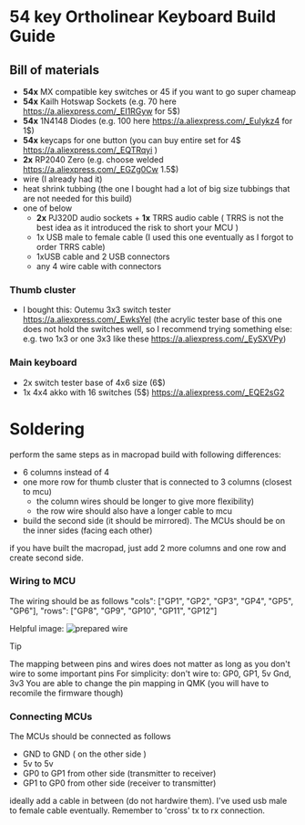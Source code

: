 
# 54 key Ortholinear Keyboard Build Guide

## Bill of materials
- **54x** MX compatible key switches or 45 if you want to go super chameap
- **54x** Kailh Hotswap Sockets (e.g. 70 here https://a.aliexpress.com/_EI1RGyw for 5$)
- **54x** 1N4148 Diodes (e.g. 100 here https://a.aliexpress.com/_EuIykz4 for 1$)
- **54x** keycaps for one button (you can buy entire set for 4$ https://a.aliexpress.com/_EQTRqyi )
- **2x** RP2040 Zero (e.g. choose welded https://a.aliexpress.com/_EGZg0Cw 1.5$)
- wire (I already had it)
- heat shrink tubbing (the one I bought had a lot of big size tubbings that are not needed for this build)
- one of below 
   - **2x** PJ320D audio sockets + **1x** TRRS audio cable ( TRRS is not the best idea as it introduced the risk to short your MCU )
   - 1x USB male to female cable (I used this one eventually as I forgot to order TRRS cable)
   - 1xUSB cable and 2 USB connectors
   - any 4 wire cable with connectors

### Thumb cluster
- I bought this: Outemu 3x3 switch tester https://a.aliexpress.com/_EwksYeI (the acrylic tester base of this one does not hold the switches well, so I recommend trying something else: e.g. two 1x3 or one 3x3 like these  https://a.aliexpress.com/_EySXVPy)

### Main keyboard 
- 2x switch tester base of 4x6 size (6$)
- 1x 4x4 akko with 16 switches (5$) https://a.aliexpress.com/_EQE2sG2

# Soldering 
perform the same steps as in macropad build with following differences:
- 6 columns instead of 4
- one more row for thumb cluster that is connected to 3 columns (closest to mcu)
   - the column wires should be longer to give more flexibility)
   - the row wire should also have a longer cable to mcu
- build the second side (it should be mirrored). The MCUs should be on the inner sides (facing each other)
 
if you have built the macropad, just add 2 more columns and one row and create second side. 

### Wiring to MCU
The wiring should be as follows
"cols": ["GP1", "GP2", "GP3", "GP4", "GP5", "GP6"],
"rows": ["GP8", "GP9", "GP10", "GP11", "GP12"]


Helpful image:
![prepared wire](../img/2_42_mcu.jpg)

> [!TIP]
> The mapping between pins and wires does not matter as long as you don't wire to some important pins
> For simplicity: don't wire to: GP0, GP1, 5v Gnd, 3v3
> You are able to change the pin mapping in QMK (you will have to recomile the firmware though)

### Connecting MCUs
The MCUs should be connected as follows 
- GND to GND ( on the other side )
- 5v to 5v
- GP0 to GP1 from other side (transmitter to receiver)
- GP1 to GP0 from other side (receiver to transmitter)

ideally add a cable in between (do not hardwire them). I've used usb male to female cable eventually. Remember to 'cross' tx to rx connection.
